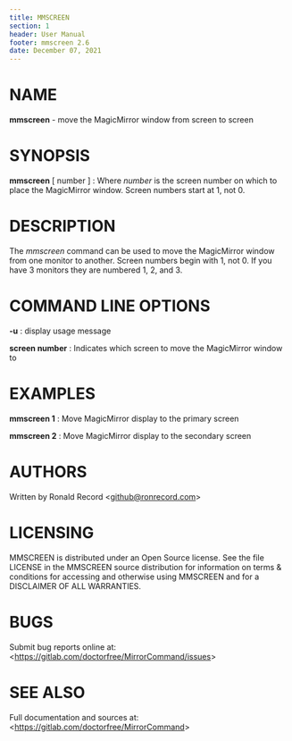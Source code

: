 ```yaml
---
title: MMSCREEN
section: 1
header: User Manual
footer: mmscreen 2.6
date: December 07, 2021
---
```

# NAME
**mmscreen** - move the MagicMirror window from screen to screen

# SYNOPSIS
**mmscreen** [ number ]
: Where *number* is the screen number on which to place the MagicMirror window. Screen numbers start at 1, not 0.

# DESCRIPTION
The *mmscreen* command can be used to move the MagicMirror window from one
monitor to another. Screen numbers begin with 1, not 0. If you have 3 monitors
they are numbered 1, 2, and 3.

# COMMAND LINE OPTIONS
**-u**
: display usage message

**screen number**
: Indicates which screen to move the MagicMirror window to

# EXAMPLES
**mmscreen 1**
: Move MagicMirror display to the primary screen

**mmscreen 2**
: Move MagicMirror display to the secondary screen

# AUTHORS
Written by Ronald Record &lt;github@ronrecord.com&gt;

# LICENSING
MMSCREEN is distributed under an Open Source license.
See the file LICENSE in the MMSCREEN source distribution
for information on terms &amp; conditions for accessing and
otherwise using MMSCREEN and for a DISCLAIMER OF ALL WARRANTIES.

# BUGS
Submit bug reports online at: &lt;https://gitlab.com/doctorfree/MirrorCommand/issues&gt;

# SEE ALSO
Full documentation and sources at: &lt;https://gitlab.com/doctorfree/MirrorCommand&gt;

